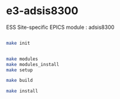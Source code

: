
e3-adsis8300  
======
ESS Site-specific EPICS module : adsis8300


```sh

make init


make modules
make modules_install
make setup

make build

make install 
```
